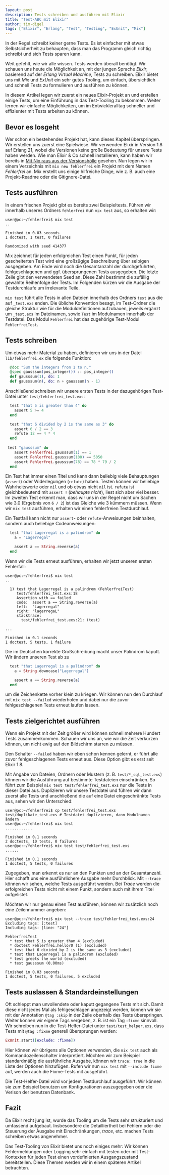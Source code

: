```yaml
---
layout: post
description: Tests schreiben und ausführen mit Elixir
title: "Test-ABC mit Elixir"
author: tim-digel
tags: ["Elixir", "Erlang", "Test", "Testing", "ExUnit", "Mix"]
---
```


In der Regel schreibt keiner gerne Tests. Es ist einfacher mit etwas Selbstsicherheit zu behaupten, dass man das Programm gleich richtig schreibt und sich Tests sparen kann.  

Weit gefehlt, wie wir alle wissen. Tests werden überall benötigt. Wir schauen uns heute die Möglichkeit an, mit der jungen Sprache _Elixir_, basierend auf der _Erlang Virtual Machine_, Tests zu schreiben. Elixir bietet uns mit _Mix_ und _ExUnit_ ein sehr gutes Tooling, um einfach, übersichtlich und schnell Tests zu formulieren und ausführen zu können.  

In diesem Artikel legen wir zuerst ein neues Elixir-Projekt an und erstellen einige Tests, um eine Einführung in das Test-Tooling zu bekommen. Weiter lernen wir einfache Möglichkeiten, um im Entwickleralltag schneller und effizienter mit Tests arbeiten zu können.
<!-- more start -->

## Bevor es losgeht

Wer schon ein bestehendes Projekt hat, kann dieses Kapitel überspringen. Wir erstellen uns zuerst eine Spielwiese. Wir verwenden Elixir in Version 1.8 auf Erlang 21, wobei die Versionen keine große Bedeutung für unsere Tests haben werden. Wie man Elixir & Co schnell installieren, kann haben wir bereits in [Mit Nix raus aus der Versionshölle](https://funktionale-programmierung.de/2018/02/19/nix.html) gesehen.
Nun legen wir in einem Verzeichnis mit `mix new fehlerfrei` ein Projekt mit dem Namen _Fehlerfrei_ an. Mix erstellt uns einige hilfreiche Dinge, wie z. B. auch eine Projekt-Readme oder die Gitignore-Datei.

## Tests ausführen

In einem frischen Projekt gibt es bereits zwei Beispieltests. Führen wir innerhalb unseres Ordners `fehlerfrei` nun `mix test` aus, so erhalten wir:
```console
user@pc:~/fehlerfrei$ mix test
..

Finished in 0.03 seconds
1 doctest, 1 test, 0 failures

Randomized with seed 414377
```
Mix zeichnet für jeden erfolgreichen Test einen Punkt, für jeden gescheiterten Test wird eine großzügige Beschreibung über selbigen ausgegeben. Am Ende wird noch die Gesamtanzahl der durchgeführten, fehlgeschlagenen und ggf. übersprungenen Tests ausgegeben. Die letzte Zeile gibt den verwendeten Seed an. Diese Zahl bestimmt die zufällig gewählte Reihenfolge der Tests. Im Folgenden kürzen wir die Ausgabe der Testdurchläufe um irrelevante Teile.  

`mix test` führt alle Tests in allen Dateien innerhalb des Ordners `test` aus die auf `_test.exs` enden. Die übliche Konvention besagt, im Test-Ordner die gleiche Struktur wie für die Moduldefinitionen aufzubauen, jeweils ergänzt um `_test.exs` im Dateinamen, sowie `Test` im Modulnamen innerhalb der Testdatei. Das Modul `Fehlerfrei` hat das zugehörige Test-Modul `FehlerfreiTest`.

## Tests schreiben

Um etwas mehr Material zu haben, definieren wir uns in der Datei `lib/fehlerfrei.ex` die folgende Funktion:
```elixir
  @doc "Sum the integers from 1 to n."
  @spec gausssum(pos_integer()) :: pos_integer()
  def gausssum(1), do: 1
  def gausssum(n), do: n + gausssum(n - 1)
```

Anschließend schreiben wir unsere ersten Tests in der dazugehörigen Test-Datei unter `test/fehlerfrei_test.exs`:
```elixir
  test "that 5 is greater than 4" do
    assert 5 >= 4
  end

  test "that 6 divided by 2 is the same as 3" do
    assert 6 / 2 == 3
    refute 12 == 4 * 4
  end
  
 test "gausssum" do
    assert Fehlerfrei.gausssum(1) == 1
    assert Fehlerfrei.gausssum(100) == 5050
    assert Fehlerfrei.gausssum(78) == 78 * 79 / 2
  end
```
Ein Test hat immer einen Titel und kann dann beliebig viele Behauptungen (`assert`) oder Widerlegungen (`refute`) haben. 
Testen können wir beliebige Wahrheitswerte oder `nil` und ob etwas nicht `nil` ist. `refute` ist gleichbedeutend mit `assert !` (_behaupte nicht_), liest sich aber viel besser. Im zweiten Test erkennt man, dass wir uns in der Regel nicht um Sachen wie 3.0 (Ergebnis von `6 / 2`) ist das Gleiche wie 3 kümmern müssen. Wenn wir `mix test` ausführen, erhalten wir einen fehlerfreien Testdurchlauf.  

Ein Testfall kann nicht nur `assert`- oder `refute`-Anweisungen beinhalten, sondern auch beliebige Codeanweisungen:
```elixir
  test "that Lagerregal is a palindrom" do
    a = "Lagerregal"

    assert a == String.reverse(a)
  end
```
Wenn wir die Tests erneut ausführen, erhalten wir jetzt unseren ersten Fehlerfall:
```console
user@pc:~/fehlerfrei$ mix test
..

  1) test that Lagerregal is a palindrom (FehlerfreiTest)
     test/fehlerfrei_test.exs:18
     Assertion with == failed
     code:  assert a == String.reverse(a)
     left:  "Lagerregal"
     right: "lagerregaL"
     stacktrace:
       test/fehlerfrei_test.exs:21: (test)

...

Finished in 0.1 seconds
1 doctest, 5 tests, 1 failure
```
Die im Deutschen korrekte Großschreibung macht unser Palindrom kaputt. Wir ändern unseren Test ab zu
```elixir
  test "that Lagerregal is a palindrom" do
    a = String.downcase("Lagerregal")

    assert a == String.reverse(a)
  end
```
um die Zeichenkette vorher klein zu kriegen. Wir können nun den Durchlauf mit `mix test --failed` wiederholen und dabei nur die zuvor fehlgeschlagenen Tests erneut laufen lassen.

## Tests zielgerichtet ausführen

Wenn ein Projekt mit der Zeit größer wird können schnell mehrere Hundert Tests zusammenkommen. Schauen wir uns an, wie wir die Zeit verkürzen können, um nicht ewig auf den Bildschirm starren zu müssen.  

Den Schalter `--failed` haben wir eben schon kennen gelernt, er führt alle zuvor fehlgeschlagenen Tests erneut aus. Diese Option gibt es erst seit Elixir 1.8.  

Mit Angabe von Dateien, Ordnern oder Mustern (z. B. `test/*_sql_test.exs`) können wir die Ausführung auf bestimmte Testdateien einschränken. So führt zum Beispiel `mix test test/fehlerfrei_test.exs` nur die Tests in dieser Datei aus. Duplizieren wir unsere Testdatei und führen wir dann zuerst alle Tests und anschließend die auf eine Datei eingeschränkte Tests aus, sehen wir den Unterschied:
```console
user@pc:~/fehlerfrei$ cp test/fehlerfrei_test.exs test/duplikate_test.exs # Testdatei duplizieren, dann Modulnamen ändern
user@pc:~/fehlerfrei$ mix test
............

Finished in 0.1 seconds
2 doctests, 10 tests, 0 failures
user@pc:~/fehlerfrei$ mix test test/fehlerfrei_test.exs
......

Finished in 0.1 seconds
1 doctest, 5 tests, 0 failures
```
Zugegeben, man erkennt es nur an den Punkten und an der Gesamtanzahl. Hier schafft uns eine ausführlichere Ausgabe mehr Durchblick. Mit `--trace` können wir sehen, welche Tests ausgeführt werden. Bei _Trace_ werden die erfolgreichen Tests nicht mit einem Punkt, sondern auch mit ihrem Titel aufgelistet.  

Möchten wir nur genau einen Test ausführen, können wir zusätzlich noch eine Zeilennummer angeben:
```console
user@pc:~/fehlerfrei$ mix test --trace test/fehlerfrei_test.exs:24 
Excluding tags: [:test]
Including tags: [line: "24"]

FehlerfreiTest
  * test that 5 is greater than 4 (excluded)
  * doctest Fehlerfrei.hello/0 (1) (excluded)
  * test that 6 divided by 2 is the same as 3 (excluded)
  * test that Lagerregal is a palindrom (excluded)
  * test greets the world (excluded)
  * test gausssum (0.00ms)

Finished in 0.03 seconds
1 doctest, 5 tests, 0 failures, 5 excluded
```

## Tests auslassen & Standardeinstellungen

Oft schleppt man unvollendete oder kaputt gegangene Tests mit sich. Damit diese nicht jedes Mal als fehlgeschlagen angezeigt werden, können wir sie mit der Annotation `@tag :skip` in der Zeile oberhalb des Tests überspringen. Weiter können wir eigene Tags vergeben, z. B. ist ein Tag `:fixme` sinnvoll. Wir schreiben nun in die Test-Helfer-Datei unter `test/test_helper.exs`, dass Tests mit `@tag :fixme` generell übersprungen werden:
```elixir
ExUnit.start([exclude: :fixme])
```
Hier können wir übrigens alle Optionen verwenden, die `mix test` auch als Kommandozeilenschalter interpretiert. Möchten wir zum Beispiel standardmäßig die ausführliche Ausgabe, können wir `trace: true` in die Liste der Optionen hinzufügen. Rufen wir nun `mix test` mit `--include fixme` auf, werden auch die Fixme-Tests mit ausgeführt.  

Die Test-Helfer-Datei wird vor jedem Testdurchlauf ausgeführt. Wir können sie zum Beispiel benutzen um Konfigurationen auszugegeben oder die Verison der benutzen Datenbank.  


## Fazit

Da Elixir recht jung ist, wurde das Tooling um die Tests sehr strukturiert und umfassend aufgebaut. Insbesondere die Detailliertheit bei Fehlern oder die Steuerung der Ausgabe mit Einschränkungen, _trace_, etc. machen Tests schreiben etwas angenehmer.  

Das Test-Tooling von Elixir bietet uns noch einiges mehr: Wir können Fehlermeldungen oder Logging sehr einfach mit testen oder mit Test-Kontexten für jeden Test einen vordefinierten Ausgangszustand bereitstellen. Diese Themen werden wir in einem späteren Artikel betrachten.
<!-- more end -->

